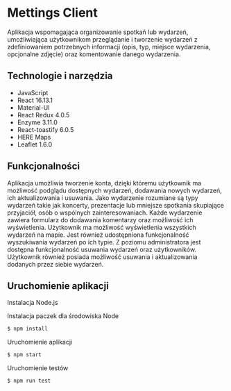 # Mettings Client

Aplikacja wspomagająca organizowanie spotkań lub wydarzeń, umożliwiająca użytkownikom przeglądanie i tworzenie wydarzeń z zdefiniowaniem potrzebnych informacji (opis, typ, miejsce wydarzenia, opcjonalne zdjęcie) oraz komentowanie danego wydarzenia.

## Technologie i narzędzia

- JavaScript
- React 16.13.1
- Material-UI
- React Redux 4.0.5
- Enzyme 3.11.0
- React-toastify 6.0.5
- HERE Maps
- Leaflet 1.6.0

## Funkcjonalności

Aplikacja umożliwia tworzenie konta, dzięki któremu użytkownik ma możliwość podglądu dostępnych wydarzeń, dodawania nowych wydarzeń, ich aktualizowania i usuwania. Jako wydarzenie rozumiane są typy wydarzeń takie jak koncerty, prezentacje lub mniejsze spotkania skupiające przyjaciół, osób o wspólnych zainteresowaniach. Każde wydarzenie zawiera formularz do dodawania komentarzy oraz możliwość ich wyświetlenia. Użytkownik ma możliwość wyświetlenia wszystkich wydarzeń na mapie. Jest również udostępniona funkcjonalność wyszukiwania wydarzeń po ich typie. Z poziomu administratora jest dostępna funkcjonalność usuwania wydarzeń oraz użytkowników. Użytkownik również posiada możliwość usuwania i aktualizowania dodanych przez siebie wydarzeń.

## Uruchomienie aplikacji

Instalacja Node.js

Instalacja paczek dla środowiska Node

```bash
$ npm install
```

Uruchomienie aplikacji

```bash
$ npm start
```

Uruchomienie testów

```bash
$ npm run test
```

